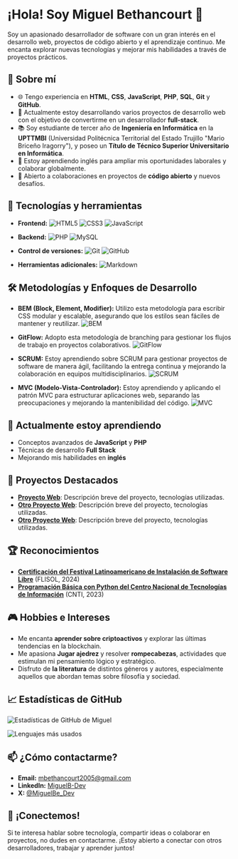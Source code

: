 # ¡Hola! Soy Miguel Bethancourt 👋

Soy un apasionado desarrollador de software con un gran interés en el desarrollo web, proyectos de código abierto y el aprendizaje continuo. Me encanta explorar nuevas tecnologías y mejorar mis habilidades a través de proyectos prácticos.

## 🚀 Sobre mí

- 🌐 Tengo experiencia en **HTML**, **CSS**, **JavaScript**, **PHP**, **SQL**, **Git** y **GitHub**.
- 💼 Actualmente estoy desarrollando varios proyectos de desarrollo web con el objetivo de convertirme en un desarrollador **full-stack**.
- 📚 Soy estudiante de tercer año de **Ingeniería en Informática** en la **UPTTMBI** (Universidad Politécnica Territorial del Estado Trujillo "Mario Briceño Iragorry"), y poseo un **Título de Técnico Superior Universitario en Informática**.
- 💬 Estoy aprendiendo inglés para ampliar mis oportunidades laborales y colaborar globalmente.
- 🤝 Abierto a colaboraciones en proyectos de **código abierto** y nuevos desafíos.

## 🔧 Tecnologías y herramientas

- **Frontend:** 
  ![HTML5](https://img.shields.io/badge/HTML5-%23E34F26.svg?style=flat&logo=html5&logoColor=white) 
  ![CSS3](https://img.shields.io/badge/CSS3-%231572B6.svg?style=flat&logo=css3&logoColor=white) 
  ![JavaScript](https://img.shields.io/badge/JavaScript-%23F7DF1E.svg?style=flat&logo=javascript&logoColor=black)

- **Backend:** 
  ![PHP](https://img.shields.io/badge/PHP-%23777BB4.svg?style=flat&logo=php&logoColor=white) 
  ![MySQL](https://img.shields.io/badge/MySQL-%234479A1.svg?style=flat&logo=mysql&logoColor=white)

- **Control de versiones:**
  ![Git](https://img.shields.io/badge/Git-%23F14C28.svg?style=flat&logo=git&logoColor=white) 
  ![GitHub](https://img.shields.io/badge/GitHub-%23121011.svg?style=flat&logo=github&logoColor=white)
  
- **Herramientas adicionales:** ![Markdown](https://img.shields.io/badge/Markdown-%23000000.svg?style=flat&logo=markdown&logoColor=white)

## 🛠 Metodologías y Enfoques de Desarrollo

- **BEM (Block, Element, Modifier):** Utilizo esta metodología para escribir CSS modular y escalable, asegurando que los estilos sean fáciles de mantener y reutilizar. ![BEM](https://img.shields.io/badge/BEM-%23E34F26.svg?style=flat&logo=html5&logoColor=white)

- **GitFlow:** Adopto esta metodología de branching para gestionar los flujos de trabajo en proyectos colaborativos. ![GitFlow](https://img.shields.io/badge/GitFlow-%23F14C28.svg?style=flat&logo=git&logoColor=white)

- **SCRUM:** Estoy aprendiendo sobre SCRUM para gestionar proyectos de software de manera ágil, facilitando la entrega continua y mejorando la colaboración en equipos multidisciplinarios. ![SCRUM](https://img.shields.io/badge/SCRUM-%23FF6F00.svg?style=flat&logo=scrum&logoColor=white)

- **MVC (Modelo-Vista-Controlador):** Estoy aprendiendo y aplicando el patrón MVC para estructurar aplicaciones web, separando las preocupaciones y mejorando la mantenibilidad del código. ![MVC](https://img.shields.io/badge/MVC-%23777BB4.svg?style=flat&logo=angular&logoColor=white)

## 🌱 Actualmente estoy aprendiendo

- Conceptos avanzados de **JavaScript** y **PHP**
- Técnicas de desarrollo **Full Stack**
- Mejorando mis habilidades en **inglés**

## 🚀 Proyectos Destacados

- **[Proyecto Web](enlace-a-tu-proyecto)**: Descripción breve del proyecto, tecnologías utilizadas.
- **[Otro Proyecto Web](enlace-a-tu-proyecto)**: Descripción breve del proyecto, tecnologías utilizadas.
- **[Otro Proyecto Web](enlace-a-tu-proyecto)**: Descripción breve del proyecto, tecnologías utilizadas.

## 🏆 Reconocimientos

- **[Certificación del Festival Latinoamericano de Instalación de Software Libre](https://github.com/MiguelB-Dev/MiguelB-dev/raw/main/Certificados/Certificado%20de%20FLISOL.pdf)** (FLISOL, 2024)
- **[Programación Básica con Python del Centro Nacional de Tecnologías de Información](https://github.com/MiguelB-Dev/MiguelB-dev/raw/main/Certificados/Certificado%20en%20Programaci%C3%B3n%20B%C3%A1sica%20con%20Python%20de%20CNTI.pdf)** (CNTI, 2023)

## 🎮 Hobbies e Intereses

- Me encanta **aprender sobre criptoactivos** y explorar las últimas tendencias en la blockchain.
- Me apasiona **Jugar ajedrez** y resolver **rompecabezas**, actividades que estimulan mi pensamiento lógico y estratégico.
- Disfruto de **la literatura** de distintos géneros y autores, especialmente aquellos que abordan temas sobre filosofía y sociedad.

## 📈 Estadísticas de GitHub

![Estadísticas de GitHub de Miguel](https://github-readme-stats.vercel.app/api?username=MiguelB-Dev&show_icons=true&theme=radical)

![Lenguajes más usados](https://github-readme-stats.vercel.app/api/top-langs/?username=MiguelB-Dev&layout=compact&theme=radical)

## 📫 ¿Cómo contactarme?

- **Email:** mbethancourt2005@gmail.com
- **LinkedIn:** [MiguelB-Dev](https://www.linkedin.com/in/MiguelB-Dev)
- **X:** [@MiguelBe_Dev](https://x.com/@MiguelBe_dev)

## 💬 ¡Conectemos!

Si te interesa hablar sobre tecnología, compartir ideas o colaborar en proyectos, no dudes en contactarme. ¡Estoy abierto a conectar con otros desarrolladores, trabajar y aprender juntos!
